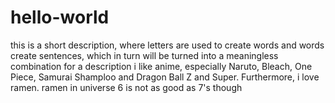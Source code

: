 # hello-world
this is a short description, where letters are used to create words and words create sentences, which in turn will be turned into a meaningless combination for a description 
i like anime, especially Naruto, Bleach, One Piece, Samurai Shamploo and Dragon Ball Z and Super. Furthermore, i love ramen.
ramen in universe 6 is not as good as 7's though
